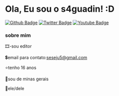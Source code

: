 # Ola, Eu sou o s4guadin! :D

[![Github Badge](https://img.shields.io/badge/-Github-000?style=flat-square&logo=Github&logoColor=white&link=https://github.com/s4guadin)](https://github.com/s4guadin)
[![Twitter Badge](https://img.shields.io/badge/-Twitter-1ca0f1?style=flat-square&labelColor=1ca0f1&logo=twitter&logoColor=white&link=https://twitter.com/1Ghostzin)](https://twitter.com/1Ghostzin)
[![Youtube Badge](https://img.shields.io/badge/-YouTube-ff0000?style=flat-square&labelColor=ff0000&logo=youtube&logoColor=white&link=https://www.youtube.com/channel/UCUTfIiMU0IpmKPtLuA-436A)](https://www.youtube.com/channel/UCUTfIiMU0IpmKPtLuA-436A)

### sobre mim

 
 🎞-sou editor

 💲email para contato:seseju5@gmail.com
 
 ⭐tenho 16 anos
 
 🏡sou de minas gerais

 👀ele/dele

